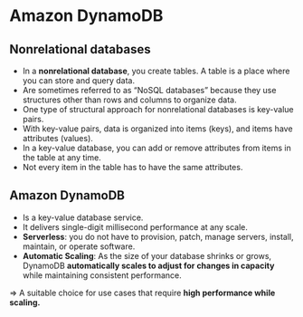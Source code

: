 # Amazon DynamoDB

## Nonrelational databases
- In a **nonrelational database**, you create tables. A table is a place where you can store and query data.
- Are sometimes referred to as “NoSQL databases” because they use structures other than rows and columns to organize data.
- One type of structural approach for nonrelational databases is key-value pairs.
- With key-value pairs, data is organized into items (keys), and items have attributes (values).
- In a key-value database, you can add or remove attributes from items in the table at any time.
- Not every item in the table has to have the same attributes.

## Amazon DynamoDB
- Is a key-value database service.
- It delivers single-digit millisecond performance at any scale.
- **Serverless**: you do not have to provision, patch, manage servers, install, maintain, or operate software.
- **Automatic Scaling**: As the size of your database shrinks or grows, DynamoDB **automatically scales to adjust for changes in capacity** while maintaining consistent performance.

=> A suitable choice for use cases that require **high performance while scaling.**